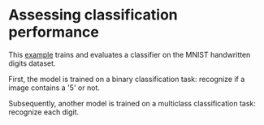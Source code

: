 # Assessing classification performance

This [example](test_classification_performance.py) trains and evaluates a classifier on the MNIST handwritten digits dataset.

First, the model is trained on a binary classification task: recognize if a image contains a '5' or not.

Subsequently, another model is trained on a multiclass classification task: recognize each digit.

